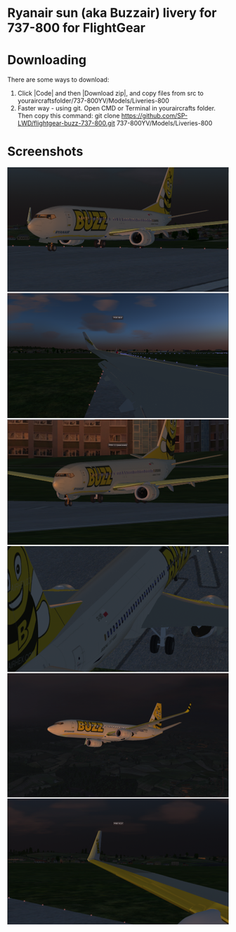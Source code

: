 # Ryanair sun (aka Buzzair) livery for 737-800 for FlightGear

# Downloading
There are some ways to download:
1. Click |Code| and then |Download zip|, and copy files from src to youraircraftsfolder/737-800YV/Models/Liveries-800
2. Faster way - using git. Open CMD or Terminal in youraircrafts folder. Then copy this command: 
git clone https://github.com/SP-LWD/flightgear-buzz-737-800.git 737-800YV/Models/Liveries-800
  
# Screenshots
![Screenshot1](https://github.com/SP-LWD/flightgear-buzz-737-800/blob/main/Zrzut%20ekranu%202022-02-09%20112008.png)
![Screenshot2](https://github.com/SP-LWD/flightgear-buzz-737-800/blob/main/Zrzut%20ekranu%202022-02-09%20112030.png)
![Screenshot3](https://github.com/SP-LWD/flightgear-buzz-737-800/blob/main/Zrzut%20ekranu%202022-02-09%20112126.png)
![Screenshot4](https://github.com/SP-LWD/flightgear-buzz-737-800/blob/main/Zrzut%20ekranu%202022-02-09%20114228.png)
![Screenshot5](https://github.com/SP-LWD/flightgear-buzz-737-800/blob/main/Zrzut%20ekranu%202022-02-09%20114505.png)
![Screenshot5](https://github.com/SP-LWD/flightgear-buzz-737-800/blob/main/Zrzut%20ekranu%202022-02-09%20114338.png)
